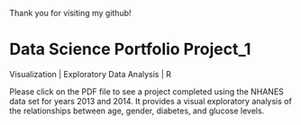 Thank you for visiting my github! 

# Data Science Portfolio Project_1

Visualization | Exploratory Data Analysis | R

Please click on the PDF file to see a project completed using the NHANES data set for years 2013 and 2014. 
It provides a visual exploratory analysis of the relationships between age, gender, diabetes, and glucose levels.
